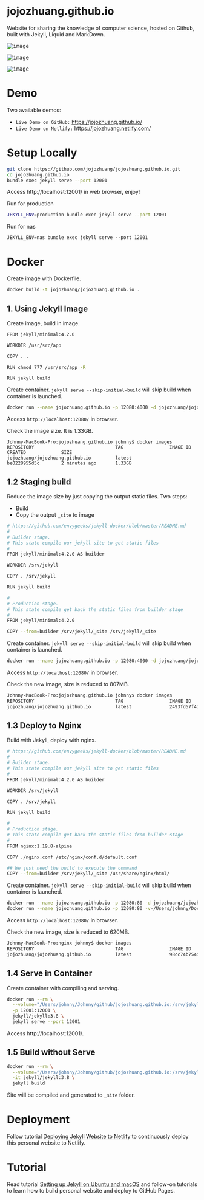 # jojozhuang.github.io
Website for sharing the knowledge of computer science, hosted on Github, built with Jekyll, Liquid and MarkDown.

<kbd>![image](/assets/assets/github_portfolio1.png)</kbd>

<kbd>![image](/assets/assets/github_portfolio2.png)</kbd>

<kbd>![image](/assets/assets/github_tutorial.png)</kbd>

# Demo
Two available demos:
* `Live Demo on GitHub:` <a href="https://jojozhuang.github.io/" target="\_blank">https://jojozhuang.github.io/</a>
* `Live Demo on Netlify:` <a href="https://jojozhuang.netlify.com/" target="\_blank">https://jojozhuang.netlify.com/</a>

# Setup Locally
```bash
git clone https://github.com/jojozhuang/jojozhuang.github.io.git
cd jojozhuang.github.io
bundle exec jekyll serve --port 12001
```
Access http://localhost:12001/ in web browser, enjoy!

Run for production
```sh
JEKYLL_ENV=production bundle exec jekyll serve --port 12001
```
Run for nas
```
JEKYLL_ENV=nas bundle exec jekyll serve --port 12001
```
# Docker
Create image with Dockerfile.
```bash
docker build -t jojozhuang/jojozhuang.github.io .
```
## 1. Using Jekyll Image
Create image, build in image.
```sh
FROM jekyll/minimal:4.2.0

WORKDIR /usr/src/app

COPY . .

RUN chmod 777 /usr/src/app -R

RUN jekyll build
```
Create container. `jekyll serve --skip-initial-build` will skip build when container is launched.
```sh
docker run --name jojozhuang.github.io -p 12080:4000 -d jojozhuang/jojozhuang.github.io jekyll serve --skip-initial-build 
```
Access `http://localhost:12080/` in browser.

Check the image size. It is 1.33GB.
```
Johnny-MacBook-Pro:jojozhuang.github.io johnny$ docker images
REPOSITORY                              TAG                 IMAGE ID            CREATED             SIZE
jojozhuang/jojozhuang.github.io         latest              be0228955d5c        2 minutes ago       1.33GB
```

## 1.2 Staging build
Reduce the image size by just copying the output static files.
Two steps:
* Build
* Copy the output `_site` to image
```sh
# https://github.com/envygeeks/jekyll-docker/blob/master/README.md
#
# Builder stage.
# This state compile our jekyll site to get static files
#
FROM jekyll/minimal:4.2.0 AS builder

WORKDIR /srv/jekyll

COPY . /srv/jekyll

RUN jekyll build

#
# Production stage.
# This state compile get back the static files from builder stage
#
FROM jekyll/minimal:4.2.0

COPY --from=builder /srv/jekyll/_site /srv/jekyll/_site
```
Create container. `jekyll serve --skip-initial-build` will skip build when container is launched.
```sh
docker run --name jojozhuang.github.io -p 12080:4000 -d jojozhuang/jojozhuang.github.io jekyll serve --skip-initial-build 
```
Access `http://localhost:12080/` in browser.

Check the new image, size is reduced to 807MB.
```sh
Johnny-MacBook-Pro:jojozhuang.github.io johnny$ docker images
REPOSITORY                              TAG                 IMAGE ID            CREATED             SIZE
jojozhuang/jojozhuang.github.io         latest              2493fd57f4da        2 minutes ago       807MB
```

## 1.3 Deploy to Nginx
Build with Jekyll, deploy with nginx.
```sh
# https://github.com/envygeeks/jekyll-docker/blob/master/README.md
#
# Builder stage.
# This state compile our jekyll site to get static files
#
FROM jekyll/minimal:4.2.0 AS builder

WORKDIR /srv/jekyll

COPY . /srv/jekyll

RUN jekyll build

#
# Production stage.
# This state compile get back the static files from builder stage
#
FROM nginx:1.19.8-alpine

COPY ./nginx.conf /etc/nginx/conf.d/default.conf

## We just need the build to execute the command
COPY --from=builder /srv/jekyll/_site /usr/share/nginx/html/
```
Create container. `jekyll serve --skip-initial-build` will skip build when container is launched.
```sh
docker run --name jojozhuang.github.io -p 12080:80 -d jojozhuang/jojozhuang.github.io
docker run --name jojozhuang.github.io -p 12080:80 -v=/Users/johnny/Docker/nginx:/etc/nginx/conf.d/ -d jojozhuang/jojozhuang.github.io
```
Access `http://localhost:12080/` in browser.

Check the new image, size is reduced to 620MB.
```sh
Johnny-MacBook-Pro:nginx johnny$ docker images
REPOSITORY                              TAG                 IMAGE ID            CREATED             SIZE
jojozhuang/jojozhuang.github.io         latest              98cc74b754d8        4 seconds ago       620MB
```

## 1.4 Serve in Container
Create container with compiling and serving.
```sh
docker run --rm \
  --volume="/Users/johnny/Johnny/github/jojozhuang.github.io:/srv/jekyll" \
  -p 12001:12001 \
  jekyll/jekyll:3.8 \
  jekyll serve --port 12001
```
Access http://localhost:12001/.

## 1.5 Build without Serve
```sh
docker run --rm \
  --volume="/Users/johnny/Johnny/github/jojozhuang.github.io:/srv/jekyll" \
  -it jekyll/jekyll:3.8 \
  jekyll build
```
Site will be compiled and generated to `_site` folder.

# Deployment
Follow tutorial [Deploying Jekyll Website to Netlify](https://jojozhuang.github.io/tutorial/deploying-jekyll-website-to-netlify) to continuously deploy this personal website to Netlify.

# Tutorial
Read tutorial [Setting up Jekyll on Ubuntu and macOS](https://jojozhuang.github.io/tutorial/setting-up-jekyll-on-ubuntu-and-macos) and follow-on tutorials to learn how to build personal website and deploy to GitHub Pages.
